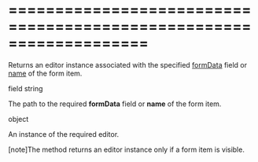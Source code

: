 <!--**
/*-------------------------------------------
    Auto-generated file. Do not modify.
-------------------------------------------

**-->
===================================================================
===================================================================

<!--shortDescription-->
Returns an editor instance associated with the specified [formData](/Documentation/ApiReference/UI_Widgets/dxForm/Configuration/#formData) field or [name](/Documentation/ApiReference/UI_Widgets/dxForm/Item_Types/SimpleItem/#name) of the form item.
<!--/shortDescription-->

<!--paramName1-->field<!--/paramName1-->
<!--paramType1-->string<!--/paramType1-->
<!--paramDescription1-->
The path to the required <b>formData</b> field or <b>name</b> of the form item.
<!--/paramDescription1-->

<!--returnType-->object<!--/returnType-->
<!--returnDescription-->
An instance of the required editor.
<!--/returnDescription-->

<!--fullDescription-->
[note]The method returns an editor instance only if a form item is visible.
<!--/fullDescription-->